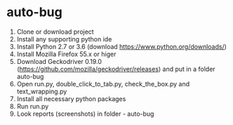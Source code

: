 # auto-bug

1. Clone or download project
2. Install any supporting python ide
3. Install Python 2.7 or 3.6 (download https://www.python.org/downloads/)
4. Install Mozilla Firefox 55.x or higer
5. Download Geckodriver 0.19.0 (https://github.com/mozilla/geckodriver/releases) and put in a folder auto-bug
6. Open run.py, double_click_to_tab.py, check_the_box.py and text_wrapping.py
7. Install all necessary python packages
8. Run run.py
9. Look reports (screenshots) in folder - auto-bug
